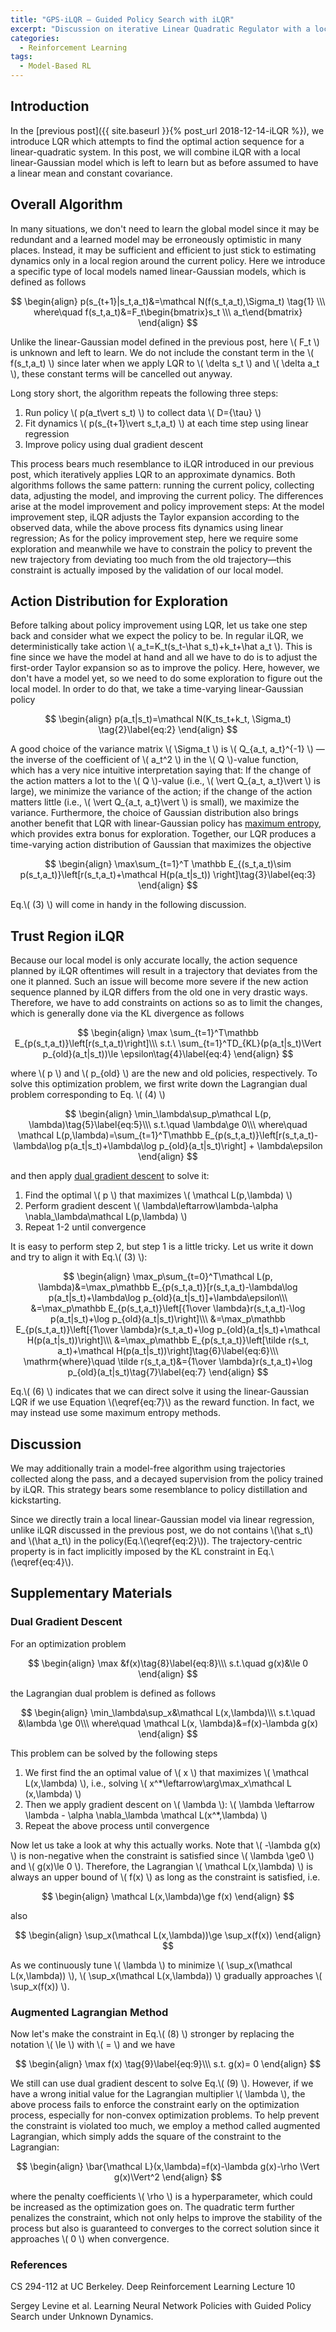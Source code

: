 ```yaml
---
title: "GPS-iLQR — Guided Policy Search with iLQR"
excerpt: "Discussion on iterative Linear Quadratic Regulator with a local linear-Gaussian model"
categories:
  - Reinforcement Learning
tags:
  - Model-Based RL
---
```


## Introduction

In the [previous post]({{ site.baseurl }}{% post_url 2018-12-14-iLQR %}), we introduce LQR which attempts to find the optimal action sequence for a linear-quadratic system. In this post, we will combine iLQR with a local linear-Gaussian model which is left to learn but as before assumed to have a linear mean and constant covariance.

## Overall Algorithm

In many situations, we don't need to learn the global model since it may be redundant and a learned model may be erroneously optimistic in many places. Instead, it may be sufficient and efficient to just stick to estimating dynamics only in a local region around the current policy. Here we introduce a specific type of local models named linear-Gaussian models, which is defined as follows

$$
\begin{align}
p(s_{t+1}|s_t,a_t)&=\mathcal N(f(s_t,a_t),\Sigma_t) \tag{1} \\\
where\quad f(s_t,a_t)&=F_t\begin{bmatrix}s_t \\\ a_t\end{bmatrix}
\end{align}
$$

Unlike the linear-Gaussian model defined in the previous post, here \\( F_t \\) is unknown and left to learn. We do not include the constant term in the \\( f(s_t,a_t) \\) since later when we apply LQR to \\( \delta s_t \\) and \\( \delta a_t \\), these constant terms will be cancelled out anyway.

Long story short, the algorithm repeats the following three steps:

1. Run policy \\( p(a_t\vert s_t) \\) to collect data \\( D=\{\tau\} \\)
2. Fit dynamics \\( p(s_{t+1}\vert s_t,a_t) \\) at each time step using linear regression
3. Improve policy using dual gradient descent

This process bears much resemblance to iLQR introduced in our previous post, which iteratively applies LQR to an approximate dynamics. Both algorithms follows the same pattern: running the current policy, collecting data, adjusting the model, and improving the current policy. The differences arise at the model improvement and policy improvement steps: At the model improvement step, iLQR adjusts the Taylor expansion according to the observed data, while the above process fits dynamics using linear regression; As for the policy improvement step, here we require some exploration and meanwhile we have to constrain the policy to prevent the new trajectory from deviating too much from the old trajectory—this constraint is actually imposed by the validation of our local model. 

## Action Distribution for Exploration

Before talking about policy improvement using LQR, let us take one step back and consider what we expect the policy to be. In regular iLQR, we deterministically take action \\( a_t=K_t(s_t-\hat s_t)+k_t+\hat a_t \\). This is fine since we have the model at hand and all we have to do is to adjust the first-order Taylor expansion so as to improve the policy. Here, however, we don't have a model yet, so we need to do some exploration to figure out the local model. In order to do that, we take a time-varying linear-Gaussian policy


$$
\begin{align}
p(a_t|s_t)=\mathcal N(K_ts_t+k_t, \Sigma_t) \tag{2}\label{eq:2}
\end{align}
$$


A good choice of the variance matrix \\( \Sigma_t \\) is \\( Q_{a_t, a_t}^{-1} \\) — the inverse of the coefficient of \\( a_t^2 \\) in the \\( Q \\)-value function, which has a very nice intuitive interpretation saying that: If the change of the action matters a lot to the \\( Q \\)-value (i.e., \\( \vert Q_{a_t, a_t}\vert  \\) is large), we minimize the variance of the action; if the change of the action matters little (i.e., \\( \vert Q_{a_t, a_t}\vert  \\) is small), we maximize the variance. Furthermore, the choice of Gaussian distribution also brings another benefit that LQR with linear-Gaussian policy has [maximum entropy](<https://en.wikipedia.org/wiki/Maximum_entropy_probability_distribution#Specified_variance:_the_normal_distribution>), which provides extra bonus for exploration. Together, our LQR produces a time-varying action distribution of Gaussian that maximizes the objective

$$
\begin{align}
\max\sum_{t=1}^T \mathbb E_{(s_t,a_t)\sim p(s_t,a_t)}\left[r(s_t,a_t)+\mathcal H(p(a_t|s_t)) \right]\tag{3}\label{eq:3}
\end{align}
$$

Eq.\\( (3) \\) will come in handy in the following discussion.

## Trust Region iLQR

Because our local model is only accurate locally, the action sequence planned by iLQR oftentimes will result in a trajectory that deviates from the one it planned. Such an issue will become more severe if the new action sequence planned by iLQR differs from the old one in very drastic ways. Therefore, we have to add constraints on actions so as to limit the changes, which is generally done via the KL divergence as follows

$$
\begin{align}
\max \sum_{t=1}^T\mathbb E_{p(s_t,a_t)}\left[r(s_t,a_t)\right]\\\
s.t.\ \sum_{t=1}^TD_{KL}(p(a_t|s_t)\Vert p_{old}(a_t|s_t))\le \epsilon\tag{4}\label{eq:4}
\end{align}
$$

where \\( p \\) and \\( p_{old} \\) are the new and old policies, respectively. To solve this optimization problem, we first write down the Lagrangian dual problem corresponding to Eq. \\( (4) \\)

$$
\begin{align}
\min_\lambda\sup_p\mathcal L(p, \lambda)\tag{5}\label{eq:5}\\\
s.t.\quad \lambda\ge 0\\\
where\quad \mathcal L(p,\lambda)=\sum_{t=1}^T\mathbb E_{p(s_t,a_t)}\left[r(s_t,a_t)-\lambda\log p(a_t|s_t)+\lambda\log p_{old}(a_t|s_t)\right] + \lambda\epsilon
\end{align}
$$


and then apply [dual gradient descent](#dgd) to solve it:

1. Find the optimal \\( p \\) that maximizes \\( \mathcal L(p,\lambda) \\)
2. Perform gradient descent \\( \lambda\leftarrow\lambda-\alpha \nabla_\lambda\mathcal L(p,\lambda) \\)
3. Repeat 1-2 until convergence

It is easy to perform step 2, but step 1 is a little tricky. Let us write it down and try to align it with Eq.\\( (3) \\):

$$
\begin{align}
\max_p\sum_{t=0}^T\mathcal L(p, \lambda)&=\max_p\mathbb E_{p(s_t,a_t)}[r(s_t,a_t)-\lambda\log p(a_t|s_t)+\lambda\log p_{old}(a_t|s_t)]+\lambda\epsilon\\\
&=\max_p\mathbb E_{p(s_t,a_t)}\left[{1\over \lambda}r(s_t,a_t)-\log p(a_t|s_t)+\log p_{old}(a_t|s_t)\right]\\\
&=\max_p\mathbb E_{p(s_t,a_t)}\left[{1\over \lambda}r(s_t,a_t)+\log p_{old}(a_t|s_t)+\mathcal H(p(a_t|s_t))\right]\\\
&=\max_p\mathbb E_{p(s_t,a_t)}\left[\tilde r(s_t, a_t)+\mathcal H(p(a_t|s_t))\right]\tag{6}\label{eq:6}\\\
\mathrm{where}\quad \tilde r(s_t,a_t)&={1\over \lambda}r(s_t,a_t)+\log p_{old}(a_t|s_t)\tag{7}\label{eq:7}
\end{align}
$$

Eq.\\( (6) \\) indicates that we can direct solve it using the linear-Gaussian LQR if we use Equation \\(\eqref{eq:7}\\) as the reward function. In fact, we may instead use some maximum entropy methods.

## Discussion

We may additionally train a model-free algorithm using trajectories collected along the pass, and a decayed supervision from the policy trained by iLQR. This strategy bears some resemblance to policy distillation and kickstarting.

Since we directly train a local linear-Gaussian model via linear regression, unlike iLQR discussed in the previous post, we do not contains \\(\hat s_t\\) and \\(\hat a_t\\) in the policy(Eq.\\(\eqref{eq:2}\\)). The trajectory-centric property is in fact implicitly imposed by the KL constraint in Eq.\\(\eqref{eq:4}\\). 

## Supplementary Materials

### <a name="dgd"></a>Dual Gradient Descent

For an optimization problem

$$
\begin{align}
\max &f(x)\tag{8}\label{eq:8}\\\
s.t.\quad g(x)&\le 0
\end{align}
$$

the Lagrangian dual problem is defined as follows

$$
\begin{align}
\min_\lambda\sup_x&\mathcal L(x,\lambda)\\\
s.t.\quad &\lambda \ge 0\\\
where\quad \mathcal L(x, \lambda)&=f(x)-\lambda g(x)
\end{align}
$$

This problem can be solved by the following steps

1. We first find the an optimal value of \\( x \\) that maximizes \\( \mathcal L(x,\lambda) \\), i.e., solving \\( x^*\leftarrow\arg\max_x\mathcal L (x,\lambda) \\)
2. Then we apply gradient descent on \\( \lambda \\): \\( \lambda \leftarrow \lambda - \alpha \nabla_\lambda \mathcal L(x^*,\lambda) \\)
3. Repeat the above process until convergence 

Now let us take a look at why this actually works. Note that \\( -\lambda g(x) \\) is non-negative when the constraint is satisfied since \\( \lambda \ge0 \\) and \\( g(x)\le 0 \\). Therefore, the Lagrangian \\( \mathcal L(x,\lambda) \\) is always an upper bound of \\( f(x) \\) as long as the constraint is satisfied, i.e.

$$
\begin{align}
\mathcal L(x,\lambda)\ge f(x)
\end{align}
$$

also

$$
\begin{align}
\sup_x(\mathcal L(x,\lambda))\ge \sup_x(f(x))
\end{align}
$$

As we continuously tune \\( \lambda \\) to minimize \\( \sup_x(\mathcal L(x,\lambda)) \\), \\( \sup_x(\mathcal L(x,\lambda)) \\) gradually approaches \\( \sup_x(f(x)) \\).

### Augmented Lagrangian Method

Now let's make the constraint in Eq.\\( (8) \\) stronger by replacing the notation \\( \le \\) with \\( = \\) and we have


$$
\begin{align}
\max f(x) \tag{9}\label{eq:9}\\\
s.t. g(x)= 0
\end{align}
$$


We still can use dual gradient descent to solve Eq.\\( (9) \\). However, if we have a wrong initial value for the Lagrangian multiplier \\( \lambda \\), the above process fails to enforce the constraint early on the optimization process, especially for non-convex optimization problems. To help prevent the constraint is violated too much, we employ a method called augmented Lagrangian, which simply adds the square of the constraint to the Lagrangian:


$$
\begin{align}
\bar{\mathcal L}(x,\lambda)=f(x)-\lambda g(x)-\rho \Vert g(x)\Vert^2
\end{align}
$$


where the penalty coefficients \\( \rho \\) is a hyperparameter, which could be increased as the optimization goes on. The quadratic term further penalizes the constraint, which not only helps to improve the stability of the process but also is guaranteed to converges to the correct solution since it approaches \\( 0 \\) when convergence.

### References

CS 294-112 at UC Berkeley. Deep Reinforcement Learning Lecture 10

Sergey Levine et al. Learning Neural Network Policies with Guided Policy Search under Unknown Dynamics.